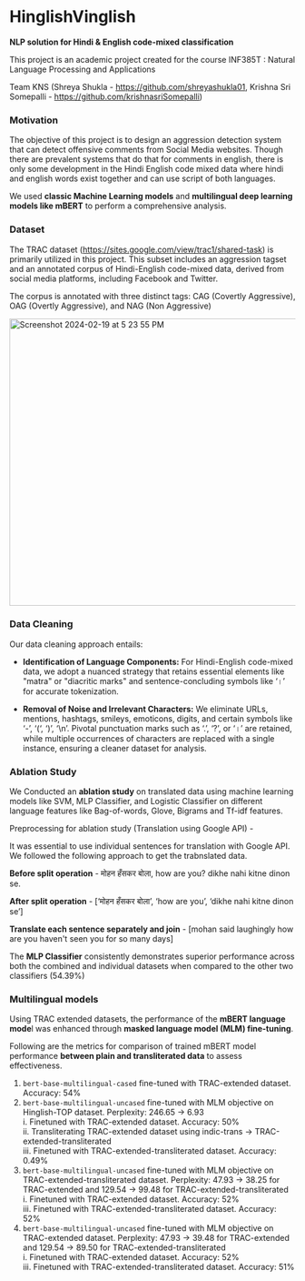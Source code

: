 # HinglishVinglish 
**NLP solution for Hindi & English code-mixed classification**

This project is an academic project created for the course INF385T : Natural Language Processing and Applications

Team KNS (Shreya Shukla - https://github.com/shreyashukla01, Krishna Sri Somepalli - https://github.com/krishnasriSomepalli)

### Motivation
The objective of this project is to design an aggression detection system that can detect offensive comments from Social Media websites. Though there are prevalent systems that do that for comments in english, there is only some development in the Hindi English code mixed data where hindi and english words exist together and can use script of both languages.

We used **classic Machine Learning models** and **multilingual deep learning models like mBERT** to perform a comprehensive analysis.

### Dataset 
The TRAC dataset (https://sites.google.com/view/trac1/shared-task) is primarily utilized in this project. This subset includes an aggression tagset and an annotated corpus of Hindi-English code-mixed data, derived from social media platforms, including Facebook and Twitter.

The corpus is annotated with three distinct tags: CAG (Covertly Aggressive), OAG (Overtly Aggressive), and NAG (Non Aggressive)

<img width="505" alt="Screenshot 2024-02-19 at 5 23 55 PM" src="https://github.com/shreyashukla01/HinglishVinglish/assets/30028998/254181bb-c1f2-4f5c-bdb8-4b8db6616df0">

### Data Cleaning
Our data cleaning approach entails: 

- **Identification of Language Components:** For Hindi-English code-mixed data, we adopt a nuanced strategy that retains essential elements like "matra" or "diacritic marks" and sentence-concluding symbols like ‘।’ for accurate tokenization. 

- **Removal of Noise and Irrelevant Characters:** We eliminate URLs, mentions, hashtags, smileys, emoticons, digits, and certain symbols like ‘-’, ‘(‘, ‘)’, ‘\n’. Pivotal punctuation marks such as ‘.’, ‘?’, or ‘।’ are retained, while multiple occurrences of characters are replaced with a single instance, ensuring a cleaner dataset for analysis.


### Ablation Study
We Conducted an **ablation study** on translated data using machine learning models like SVM, MLP Classifier, and Logistic Classifier on different language features like Bag-of-words, Glove, Bigrams and Tf-idf features.

Preprocessing for ablation study (Translation using Google API) -

It was essential to use individual sentences for translation with Google API. We followed the following approach to get the trabnslated data.

**Before split operation** -
मोहन हँसकर बोला, how are you? dikhe nahi kitne dinon se.

**After split operation** -
[‘मोहन हँसकर बोला’, ‘how are you’, ‘dikhe nahi kitne dinon se’]

**Translate each sentence separately and join** -
[mohan said laughingly how are you haven't seen you for so many days]

The **MLP Classifier** consistently demonstrates superior performance across both the combined and individual datasets when compared to the other two classifiers (54.39%)

### Multilingual models

Using TRAC extended datasets, the performance of the **mBERT language mode**l was enhanced through **masked language model (MLM) fine-tuning**.

Following are the metrics for comparison of trained mBERT model performance **between plain and transliterated data** to assess effectiveness.

1. `bert-base-multilingual-cased` fine-tuned with TRAC-extended dataset. Accuracy: 54%
2. `bert-base-multilingual-uncased` fine-tuned with MLM objective on Hinglish-TOP dataset. Perplexity: 246.65 -> 6.93  
  i. Finetuned with TRAC-extended dataset. Accuracy: 50%  
  ii. Transliterating TRAC-extended dataset using indic-trans -> TRAC-extended-transliterated  
  iii. Finetuned with TRAC-extended-transliterated dataset. Accuracy: 0.49%  
3. `bert-base-multilingual-uncased` fine-tuned with MLM objective on TRAC-extended-transliterated dataset. Perplexity: 47.93 -> 38.25 for TRAC-extended and 129.54 -> 99.48 for TRAC-extended-transliterated  
  i. Finetuned with TRAC-extended dataset. Accuracy: 52%  
  iii. Finetuned with TRAC-extended-transliterated dataset. Accuracy: 52%  
4. `bert-base-multilingual-uncased` fine-tuned with MLM objective on TRAC-extended dataset. Perplexity: 47.93 -> 39.48 for TRAC-extended and 129.54 -> 89.50 for TRAC-extended-transliterated  
  i. Finetuned with TRAC-extended dataset. Accuracy: 52%  
  iii. Finetuned with TRAC-extended-transliterated dataset. Accuracy: 51%
